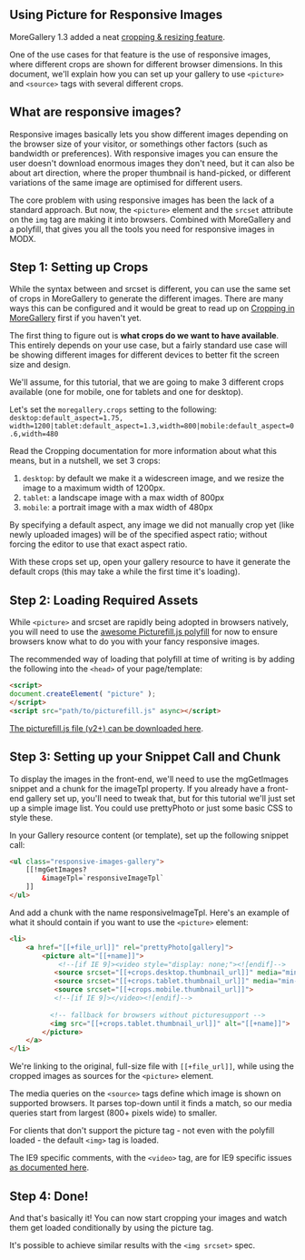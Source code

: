 ## Using Picture for Responsive Images

MoreGallery 1.3 added a neat [cropping & resizing feature](https://modmore.com/moregallery/documentation/crops/). 


One of the use cases for that feature is the use of responsive images, where different crops are shown for different browser dimensions. In this document, we'll explain how you can set up your gallery to use `<picture>` and `<source>` tags with several different crops. 

## What are responsive images?

Responsive images basically lets you show different images depending on the browser size of your visitor, or somethings other factors (such as bandwidth or preferences). With responsive images you can ensure the user doesn't download enormous images they don't need, but it can also be about art direction, where the proper thumbnail is hand-picked, or different variations of the same image are optimised for different users.

The core problem with using responsive images has been the lack of a standard approach. But now, the `<picture>` element and the `srcset` attribute on the `img` tag are making it into browsers. Combined with MoreGallery and a polyfill, that gives you all the tools you need for responsive images in MODX.

## Step 1: Setting up Crops

While the syntax between  and srcset is different, you can use the same set of crops in MoreGallery to generate the different images. There are many ways this can be configured and it would be great to read up on [Cropping in MoreGallery](../Cropping) first if you haven't yet.

The first thing to figure out is **what crops do we want to have available**. This entirely depends on your use case, but a fairly standard use case will be showing different images for different devices to better fit the screen size and design. 

We'll assume, for this tutorial, that we are going to make 3 different crops available (one for mobile, one for tablets and one for desktop).

Let's set the `moregallery.crops` setting to the following: `desktop:default_aspect=1.75, width=1200|tablet:default_aspect=1.3,width=800|mobile:default_aspect=0.6,width=480`

Read the Cropping documentation for more information about what this means, but in a nutshell, we set 3 crops:

1. `desktop`: by default we make it a widescreen image, and we resize the image to a maximum width of 1200px.
2. `tablet`: a landscape image with a max width of 800px
3. `mobile`: a portrait image with a max width of 480px

By specifying a default aspect, any image we did not manually crop yet (like newly uploaded images) will be of the specified aspect ratio; without forcing the editor to use that exact aspect ratio.

With these crops set up, open your gallery resource to have it generate the default crops (this may take a while the first time it's loading).

## Step 2: Loading Required Assets

While `<picture>` and srcset are rapidly being adopted in browsers natively, you will need to use the [awesome Picturefill.js polyfill](http://scottjehl.github.io/picturefill/) for now to ensure browsers know what to do you with your fancy responsive images. 

The recommended way of loading that polyfill at time of writing is by adding the following into the `<head>` of your page/template:

```` html   
<script>
document.createElement( "picture" );
</script>
<script src="path/to/picturefill.js" async></script> 
````   

[The picturefill.js file (v2+) can be downloaded here](http://scottjehl.github.io/picturefill/#download).

## Step 3: Setting up your Snippet Call and Chunk

To display the images in the front-end, we'll need to use the mgGetImages snippet and a chunk for the imageTpl property. If you already have a front-end gallery set up, you'll need to tweak that, but for this tutorial we'll just set up a simple image list. You could use prettyPhoto or just some basic CSS to style these.

In your Gallery resource content (or template), set up the following snippet call:


```` html   
<ul class="responsive-images-gallery">
    [[!mgGetImages?
        &imageTpl=`responsiveImageTpl`
    ]]
</ul>
```` 

And add a chunk with the name responsiveImageTpl. Here's an example of what it should contain if you want to use the `<picture>` element:


```` html   
<li>
    <a href="[[+file_url]]" rel="prettyPhoto[gallery]">
        <picture alt="[[+name]]">
        	<!--[if IE 9]><video style="display: none;"><![endif]-->
           <source srcset="[[+crops.desktop.thumbnail_url]]" media="min-width:800px">
           <source srcset="[[+crops.tablet.thumbnail_url]]" media="min-width:480px">
           <source srcset="[[+crops.mobile.thumbnail_url]]">
           <!--[if IE 9]></video><![endif]-->
           
          <!-- fallback for browsers without picturesupport -->
          <img src="[[+crops.tablet.thumbnail_url]]" alt="[[+name]]">
        </picture>
    </a>
</li>
````

We're linking to the original, full-size file with `[[+file_url]]`, while using the cropped images as sources for the `<picture>` element. 

The media queries on the `<source>` tags define which image is shown on supported browsers. It parses top-down until it finds a match, so our media queries start from largest (800+ pixels wide) to smaller. 

For clients that don't support the picture tag - not even with the polyfill loaded - the default `<img>` tag is loaded.

The IE9 specific comments, with the `<video>` tag, are for IE9 specific issues [as documented here](http://scottjehl.github.io/picturefill/#ie9).

## Step 4: Done!

And that's basically it! You can now start cropping your images and watch them get loaded conditionally by using the picture tag. 

It's possible to achieve similar results with the `<img srcset>` spec.

